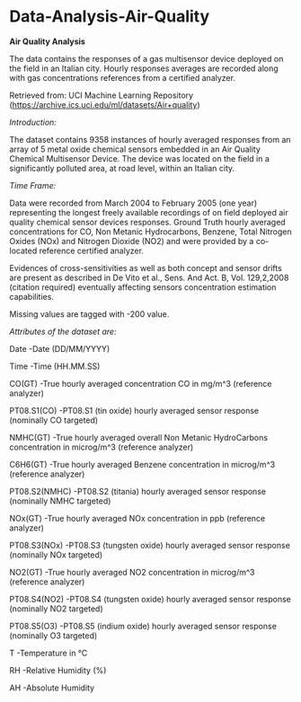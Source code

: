 # Data-Analysis-Air-Quality

**Air Quality Analysis**


The data contains the responses of a gas multisensor device deployed on the field in an Italian city. Hourly responses averages are recorded along with gas concentrations references from a certified analyzer.

Retrieved from: UCI Machine Learning Repository (https://archive.ics.uci.edu/ml/datasets/Air+quality)


*Introduction:*

The dataset contains 9358 instances of hourly averaged responses from an array of 5 metal oxide chemical sensors embedded in an Air Quality Chemical Multisensor Device. The device was located on the field in a significantly polluted area, at road level, within an Italian city.


*Time Frame:*

Data were recorded from March 2004 to February 2005 (one year) representing the longest freely available recordings of on field deployed air quality chemical sensor devices responses. Ground Truth hourly averaged concentrations for CO, Non Metanic Hydrocarbons, Benzene, Total Nitrogen Oxides (NOx) and Nitrogen Dioxide (NO2) and were provided by a co-located reference certified analyzer.

Evidences of cross-sensitivities as well as both concept and sensor drifts are present as described in De Vito et al., Sens. And Act. B, Vol. 129,2,2008 (citation required) eventually affecting sensors concentration estimation capabilities.

Missing values are tagged with -200 value.


*Attributes of the dataset are:*


Date -Date (DD/MM/YYYY)

Time -Time (HH.MM.SS)

CO(GT) -True hourly averaged concentration CO in mg/m^3 (reference analyzer)

PT08.S1(CO) -PT08.S1 (tin oxide) hourly averaged sensor response (nominally CO targeted)

NMHC(GT) -True hourly averaged overall Non Metanic HydroCarbons concentration in microg/m^3 (reference analyzer)

C6H6(GT) -True hourly averaged Benzene concentration in microg/m^3 (reference analyzer)

PT08.S2(NMHC) -PT08.S2 (titania) hourly averaged sensor response (nominally NMHC targeted)

NOx(GT) -True hourly averaged NOx concentration in ppb (reference analyzer)

PT08.S3(NOx) -PT08.S3 (tungsten oxide) hourly averaged sensor response (nominally NOx targeted)

NO2(GT) -True hourly averaged NO2 concentration in microg/m^3 (reference analyzer)

PT08.S4(NO2) -PT08.S4 (tungsten oxide) hourly averaged sensor response (nominally NO2 targeted)

PT08.S5(O3) -PT08.S5 (indium oxide) hourly averaged sensor response (nominally O3 targeted)

T -Temperature in °C

RH -Relative Humidity (%)

AH -Absolute Humidity
